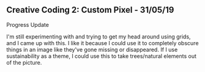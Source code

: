 ## Creative Coding 2: Custom Pixel - 31/05/19

Progress Update

I'm still experimenting with and trying to get my head around using grids, and I came up with this. I like it because I could use it to completely obscure things in an image like they've gone missing or disappeared. If I use sustainability as a theme, I could use this to take trees/natural elements out of the picture. 